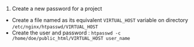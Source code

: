1. Create a new password for a project

* Create a file named as its equivalent `VIRTUAL_HOST` variable on directory `/etc/nginx/htpasswd/VIRTUAL_HOST`
* Create the user and password : `htpasswd -c /home/doe/public_html/VIRTUAL_HOST user_name`
